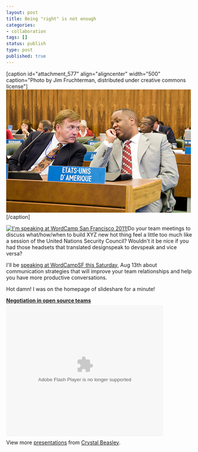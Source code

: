 ```yaml
---
layout: post
title: Being "right" is not enough
categories:
- collaboration
tags: []
status: publish
type: post
published: true
---
```

[caption id="attachment_577" align="aligncenter" width="500" caption="Photo by Jim Fruchterman, distributed under creative commons license"]<a href="/img/diplomatic-communication.jpg"><img src="/img/diplomatic-communication.jpg" alt="" title="diplomatic-communication" width="500" height="333" class="size-full wp-image-577" /></a>[/caption]

<a href="http://2011.sf.wordcamp.org"><img class="alignright" title="I'm speaking at WordCamp San Francisco 2011!" src="http://2011.sf.wordcamp.org/files/2011/07/wcsf11-badge-speaker.png" alt="I'm speaking at WordCamp San Francisco 2011!" width="150" height="150" /></a>Do your team meetings to discuss what/how/when to build XYZ new hot thing feel a little too much like a session of the United Nations Security Council? Wouldn't it be nice if you had those headsets that translated designspeak to devspeak and vice versa?

I'll be <a href="http://2011.sf.wordcamp.org/">speaking at WordCampSF this Saturday</a>, Aug 13th about communication strategies that will improve your team relationships and help you have more productive conversations.

Hot damn! I was on the homepage of slideshare for a minute!

<div style="width:600px" id="__ss_8845274"><strong style="display:block;margin:12px 0 4px"><a href="http://www.slideshare.net/skinnywhitegirl/negotiation-in-open-source-teams" title="Negotiation in open source teams">Negotiation in open source teams</a></strong><object id="__sse8845274" width="425" height="355"><param name="movie" value="http://static.slidesharecdn.com/swf/ssplayer2.swf?doc=negotiation-preso-110813174736-phpapp01&stripped_title=negotiation-in-open-source-teams&userName=skinnywhitegirl" /><param name="allowFullScreen" value="true"/><param name="allowScriptAccess" value="always"/><embed name="__sse8845274" src="http://static.slidesharecdn.com/swf/ssplayer2.swf?doc=negotiation-preso-110813174736-phpapp01&stripped_title=negotiation-in-open-source-teams&userName=skinnywhitegirl" type="application/x-shockwave-flash" allowscriptaccess="always" allowfullscreen="true" width="425" height="355"></embed></object><div style="padding:5px 0 12px">View more <a href="http://www.slideshare.net/">presentations</a> from <a href="http://www.slideshare.net/skinnywhitegirl">Crystal Beasley</a>.</div></div>

